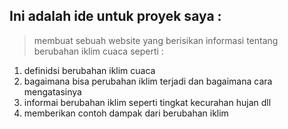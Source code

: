 ## Ini adalah ide untuk proyek saya :
> membuat sebuah website yang berisikan informasi tentang berubahan iklim cuaca seperti :
 1. definidsi berubahan iklim cuaca
 2. bagaimana bisa perubahan iklim terjadi dan bagaimana cara mengatasinya
 3. informai berubahan iklim seperti tingkat kecurahan hujan dll
 4. memberikan contoh dampak dari berubahan iklim
